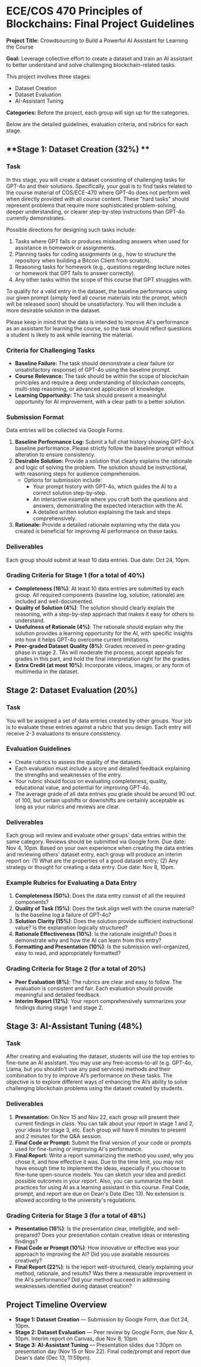 # ECE/COS 470 Principles of Blockchains: Final Project Guidelines

**Project Title:** Crowdsourcing to Build a Powerful AI Assistant for Learning the Course

**Goal:** Leverage collective effort to create a dataset and train an AI assistant to better understand and solve challenging blockchain-related tasks.

This project involves three stages: 
- Dataset Creation
- Dataset Evaluation
- AI-Assistant Tuning

  
**Categories:**
Before the project, each group will sign up for the categories.


Below are the detailed guidelines, evaluation criteria, and rubrics for each stage.


## **Stage 1: Dataset Creation (32%) **

### **Task**
In this stage, you will create a dataset consisting of challenging tasks for GPT-4o and their solutions. Specifically, your goal is to find tasks related to the course material of COS/ECE-470 where GPT-4o does not perform well when directly provided with all course content. These "hard tasks" should represent problems that require more sophisticated problem-solving, deeper understanding, or clearer step-by-step instructions than GPT-4o currently demonstrates. 

Possible directions for designing such tasks include:
1. Tasks where GPT fails or produces misleading answers when used for assistance in homework or assignments.
2. Planning tasks for coding assignments (e.g., how to structure the repository when building a Bitcoin Client from scratch).
3. Reasoning tasks for homework (e.g., questions regarding lecture notes or homework that GPT fails to answer correctly). 
4. Any other tasks within the scope of this course that GPT struggles with.

To qualify for a valid entry in the dataset, the baseline performance using our given prompt (simply feed all course materials into the prompt, which will be released soon) should be unsatisfactory. You will then include a more desirable solution in the dataset. 

Please keep in mind that the data is intended to improve AI's performance as an assistant for learning the course, so the task should reflect questions a student is likely to ask while learning the material.

### **Criteria for Challenging Tasks**
- **Baseline Failure:** The task should demonstrate a clear failure (or unsatisfactory response) of GPT-4o using the baseline prompt.
- **Course Relevance:** The task should be within the scope of blockchain principles and require a deep understanding of blockchain concepts, multi-step reasoning, or advanced application of knowledge.
- **Learning Opportunity:** The task should present a meaningful opportunity for AI improvement, with a clear path to a better solution.

  
### **Submission Format**
Data entries will be collected via Google Forms.
1. **Baseline Performance Log:** Submit a full chat history showing GPT-4o's baseline performance. Please strictly follow the baseline prompt without alteration to ensure consistency.
2. **Desirable Solution:** Provide a solution that clearly explains the rationale and logic of solving the problem. The solution should be instructional, with reasoning steps for audience comprehension.
   - Options for submission include:
     - Your prompt history with GPT-4o, which guides the AI to a correct solution step-by-step.
     - An interactive example where you craft both the questions and answers, demonstrating the expected interaction with the AI.
     - A detailed written solution explaining the task and steps comprehensively.
3. **Rationale:** Provide a detailed rationale explaining why the data you created is beneficial for improving AI performance on these tasks.

### **Deliverables**
Each group should submit at least 10 data entries. Due date: Oct 24, 10pm. 

### **Grading Criteria for Stage 1 (for a total of 40%)**
- **Completeness (16%)**: At least 10 data entries are submitted by each group. All required components (baseline log, solution, rationale) are included and well-documented.
- **Quality of Solution (4%)**: The solution should clearly explain the reasoning, with a step-by-step approach that makes it easy for others to understand.
- **Usefulness of Rationale (4%)**: The rationale should explain why the solution provides a learning opportunity for the AI, with specific insights into how it helps GPT-4o overcome current limitations.
- **Peer-graded Dataset Quality (8%)**: Grades received in peer-grading phase in stage 2. TAs will moderate the process, accept appeals for grades in this part, and hold the final interpretation right for the grades.
- **Extra Credit (at most 10%)**: Incorporate videos, images, or any form of multimedia in the dataset.

## **Stage 2: Dataset Evaluation (20%)**

### **Task**
You will be assigned a set of data entries created by other groups. Your job is to evaluate these entries against a rubric that you design. Each entry will receive 2-3 evaluations to ensure consistency.

### **Evaluation Guidelines**
- Create rubrics to assess the quality of the datasets.
- Each evaluation must include a score and detailed feedback explaining the strengths and weaknesses of the entry.
- Your rubric should focus on evaluating completeness, quality, educational value, and potential for improving GPT-4o.
- The average grade of all data entries you grade should be around 90 out of 100, but certain upshifts or downshifts are certainly acceptable as long as your rubrics and reviews are clear.

### **Deliverables**
Each group will review and evaluate other groups' data entries within the same category. Reviews should be submitted via Google form. Due date: Nov 4, 10pm. 
Based on your own experience when creating the data entries and reviewing others' dataset entry, each group will produce an interim report on:
(1) What are the properties of a good dataset entry; (2) Any strategy or thought for creating a data entry.
Due date: Nov 8, 10pm.


### **Example Rubrics for Evaluating a Data Entry**
1. **Completeness (50%)**: Does the data entry consist of all the required components?
2. **Quality of Task (15%)**: Does the task align well with the course material? Is the baseline log a failure of GPT-4o?
3. **Solution Clarity (15%)**: Does the solution provide sufficient instructional value? Is the explanation logically structured?
4. **Rationale Effectiveness (10%)**: Is the rationale insightful? Does it demonstrate why and how the AI can learn from this entry?
5. **Formatting and Presentation (10%)**: Is the submission well-organized, easy to read, and appropriately formatted?

### **Grading Criteria for Stage 2 (for a total of 20%)**
- **Peer Evaluation (8%)**: The rubrics are clear and easy to follow. The evaluation is consistent and fair. Each evaluation should provide meaningful and detailed feedback.
- **Interim Report (12%)**: Your report comprehensively summarizes your findings during stage 1 and stage 2.

## **Stage 3: AI-Assistant Tuning (48%)**

### **Task**
After creating and evaluating the dataset, students will use the top entries to fine-tune an AI assistant. You may use any free-access-to-all (e.g. GPT-4o, Llama, but you shouldn't use any paid services) methods and their combination to try to improve AI’s performance on these tasks. The objective is to explore different ways of enhancing the AI’s ability to solve challenging blockchain problems using the dataset created by students.

### **Deliverables**
1. **Presentation:** On Nov 15 and Nov 22, each group will present their current findings in class. You can talk about your report in stage 1 and 2, your ideas for stage 3, etc. Each group will have 6 minutes to present and 2 minutes for the Q&A session. 
2. **Final Code or Prompt:** Submit the final version of your code or prompts used for fine-tuning or improving AI's performance.
3. **Final Report:** Write a report summarizing the method you used, why you chose it, and how effective it was. Due to the time limit, you may not have enough time to implement the ideas, especially if you choose to fine-tune open-source models. You can sketch your idea and predict possible outcomes in your report. Also, you can summarize the best practices for using AI as a learning assistant in this course.
Final Code, prompt, and report are due on Dean's Date (Dec 13). No extension is allowed according to the university's regulations. 

### **Grading Criteria for Stage 3 (for a total of 48%)**
- **Presentation (16%)**: Is the presentation clear, intelligible, and well-prepared? Does your presentation contain creative ideas or interesting findings? 
- **Final Code or Prompt (10%)**: How innovative or effective was your approach to improving the AI? Did you use available resources creatively?
- **Final Report (22%)**:  Is the report well-structured, clearly explaining your method, rationale, and results? Was there a measurable improvement in the AI's performance? Did your method succeed in addressing weaknesses identified during dataset creation?


## **Project Timeline Overview**
- **Stage 1: Dataset Creation** — Submission by Google Form, due Oct 24, 10pm.
- **Stage 2: Dataset Evaluation** — Peer review by Google Form, due Nov 4, 10pm. Interim report on Canvas, due Nov 8, 10pm.
- **Stage 3: AI-Assistant Tuning** — Presentation slides due 1:30pm on presentation day (Nov 15 or Nov 22). Final code/prompt and report due Dean's date (Dec 13, 11:59pm). 
